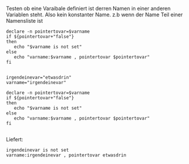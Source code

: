 
Testen ob eine Varaibale definiert ist derren Namen in einer anderen Variablen steht.
Also kein konstanter Name. z.b wenn der Name Teil einer Namensliste ist

```
declare -n pointertovar=$varname
if ${pointertovar+"false"}
then
   echo "$varname is not set"
else
   echo "varname:$varname , pointertovar $pointertovar"
fi


irgendeinevar="etwasdrin"
varname="irgendeinevar"

declare -n pointertovar=$varname
if ${pointertovar+"false"}
then
   echo "$varname is not set"
else
   echo "varname:$varname , pointertovar $pointertovar"
fi


```
Liefert:
```
irgendeinevar is not set
varname:irgendeinevar , pointertovar etwasdrin
```

